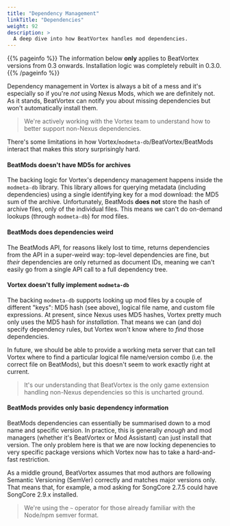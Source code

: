 ```yaml
---
title: "Dependency Management"
linkTitle: "Dependencies"
weight: 92
description: >
  A deep dive into how BeatVortex handles mod dependencies.
---
```


{{% pageinfo %}}
The information below **only** applies to BeatVortex versions from 0.3 onwards. Installation logic was completely rebuilt in 0.3.0.
{{% /pageinfo %}}

Dependency management in Vortex is always a bit of a mess and it's especially so if you're *not* using Nexus Mods, which we are definitely not. As it stands, BeatVortex can notify you about missing dependencies but won't automatically install them.

> We're actively working with the Vortex team to understand how to better support non-Nexus dependencies.

There's some limitations in how Vortex/`modmeta-db`/BeatVortex/BeatMods interact that makes this story surprisingly hard.

#### BeatMods doesn't have MD5s for archives

The backing logic for Vortex's dependency management happens inside the `modmeta-db` library. This library allows for querying metadata (including dependencies) using a single identifying key for a mod download: the MD5 sum of the archive. Unfortunately, BeatMods **does not** store the hash of archive files, only of the individual files. This means we can't do on-demand lookups (through `modmeta-db`) for mod files.

#### BeatMods does dependencies weird

The BeatMods API, for reasons likely lost to time, returns dependencies from the API in a super-weird way: top-level dependencies are fine, but *their* dependencies are only returned as document IDs, meaning we can't easily go from a single API call to a full dependency tree.

#### Vortex doesn't fully implement `modmeta-db`

The backing `modmeta-db` supports looking up mod files by a couple of different "keys": MD5 hash (see above), logical file name, and custom file expressions. At present, since Nexus uses MD5 hashes, Vortex pretty much only uses the MD5 hash for *installation*. That means we can (and do) specify dependency rules, but Vortex won't know where to *find* those dependencies.

In future, we should be able to provide a working meta server that can tell Vortex where to find a particular logical file name/version combo (i.e. the correct file on BeatMods), but this doesn't seem to work exactly right at current.

> It's our understanding that BeatVortex is the only game extension handling non-Nexus dependencies so this is uncharted ground.

#### BeatMods provides only basic dependency information

BeatMods dependencies can essentially be summarised down to a mod name and specific version. In practice, this is generally *enough* and mod managers (whether it's BeatVortex or Mod Assistant) can just install that version. The only problem here is that we are now locking depenencies to very specific package versions which Vortex now has to take a hard-and-fast restriction.

As a middle ground, BeatVortex assumes that mod authors are following Semantic Versioning (SemVer) correctly and matches major versions only. That means that, for example, a mod asking for SongCore 2.7.5 could have SongCore 2.9.x installed.

> We're using the `~` operator for those already familiar with the Node/npm semver format.